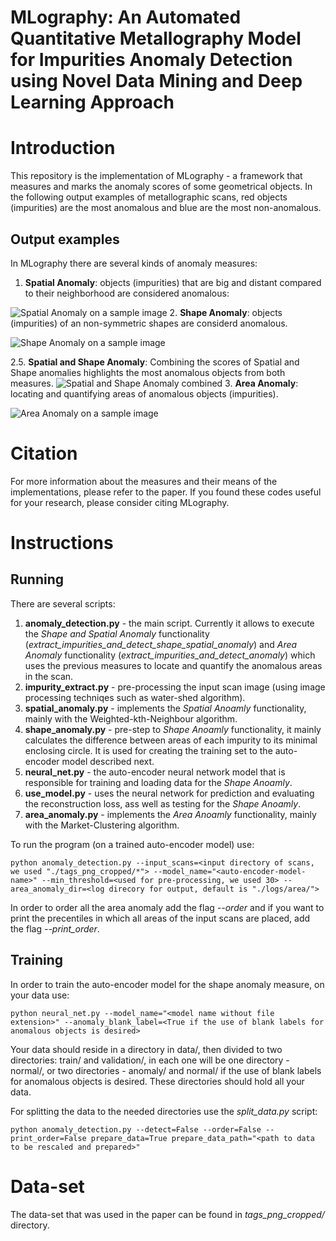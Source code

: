 # MLography: An Automated Quantitative Metallography Model for Impurities Anomaly Detection using Novel Data Mining and Deep Learning Approach


# Introduction
This repository is the implementation of MLography - a framework that measures and marks the anomaly scores of some geometrical objects. In the following output examples of metallographic scans, red objects (impurities) are the most anomalous and blue are the most non-anomalous.
## Output examples ##
In MLography there are several kinds of anomaly measures:
1. **Spatial Anomaly**: objects (impurities) that are big and distant compared to their neighborhood are considered anomalous:

![Spatial Anomaly on a sample image](https://github.com/matanr/MLography/blob/master/spatial.PNG)
2. **Shape Anomaly**: objects (impurities) of an non-symmetric shapes are considerd anomalous.

![Shape Anomaly on a sample image](https://github.com/matanr/MLography/blob/master/Shape_anomaly.png)

2.5. **Spatial and Shape Anomaly**: Combining the scores of Spatial and Shape anomalies highlights the most anomalous objects from both measures.
![Spatial and Shape Anomaly combined](https://github.com/matanr/MLography/blob/master/k_%3D_50%2C_Shape_and_Spatial_anomalies_combined.png)
3. **Area Anomaly**: locating and quantifying areas of anomalous objects (impurities).

![Area Anomaly on a sample image](https://github.com/matanr/MLography/blob/master/scan1tag-47.png)

# Citation
For more information about the measures and their means of the implementations, please refer to the paper.
If you found these codes useful for your research, please consider citing MLography.

# Instructions
## Running

There are several scripts:
1. **anomaly_detection.py** - the main script. Currently it allows to execute the *Shape and Spatial Anomaly* functionality (*extract_impurities_and_detect_shape_spatial_anomaly*) and *Area Anomaly* functionality (*extract_impurities_and_detect_anomaly*) which uses the previous measures to locate and quantify the anomalous areas in the scan.
1. **impurity_extract.py** - pre-processing the input scan image (using image processing techniqes such as water-shed algorithm). 
2. **spatial_anomaly.py** - implements the *Spatial Anoamly* functionality, mainly with the Weighted-kth-Neighbour algorithm.
2. **shape_anomaly.py** - pre-step to *Shape Anoamly* functionality, it mainly calculates the difference between areas of each impurity to its minimal enclosing circle. It is used for creating the training set to the auto-encoder model described next.
2. **neural_net.py** - the auto-encoder neural network model that is responsible for training and loading data for the *Shape Anoamly*.
3. **use_model.py** - uses the neural network for prediction and evaluating the reconstruction loss, ass well as testing for the *Shape Anoamly*.
2. **area_anomaly.py** - implements the *Area Anoamly* functionality, mainly with the Market-Clustering algorithm.

To run the program (on a trained auto-encoder model) use:
```
python anomaly_detection.py --input_scans=<input directory of scans, we used "./tags_png_cropped/*"> --model_name="<auto-encoder-model-name>" --min_threshold=<used for pre-processing, we used 30> --area_anomaly_dir=<log direcory for output, default is "./logs/area/">
```

In order to order all the area anomaly add the flag *--order* and if you want to print the precentiles in which all areas of the input scans are placed, add the flag *--print_order*.

## Training

In order to train the auto-encoder model for the shape anomaly measure, on your data use:
```
python neural_net.py --model_name="<model name without file extension>" --anomaly_blank_label=<True if the use of blank labels for anomalous objects is desired>
```

Your data should reside in a directory in data/, then divided to two directories: train/ and validation/, in each one will be one directory - normal/, or two directories - anomaly/ and normal/ if the use of blank labels for anomalous objects is desired. These directories should hold all your data.

For splitting the data to the needed directories use the *split_data.py* script:
```
python anomaly_detection.py --detect=False --order=False --print_order=False prepare_data=True prepare_data_path="<path to data to be rescaled and prepared>"
```


# Data-set
The data-set that was used in the paper can be found in *tags_png_cropped/* directory.
